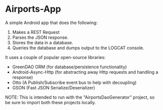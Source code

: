 Airports-App
=====================

A simple Android app that does the following:

1.  Makes a REST Request
2.  Parses the JSON response.
3.  Stores the data in a database.
4.  Queries the database and dumps output to the LOGCAT console.

It uses a couple of popular open-source libraries:
- GreenDAO ORM (for database/persistence functionality)
- Android-Async-Http (for abstracting away Http requests and handling a response)
- Otto (A Publish/Subscribe event bus to help with decoupling)
- GSON (Fast JSON Serialize/Deserializer)


NOTE: 
This is intended to run with the "AirportsDaoGenerator" project, so be sure to import both these projects locally.